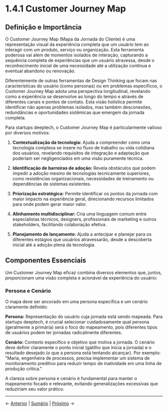 # 1.4.1 Customer Journey Map

## Definição e Importância

O Customer Journey Map (Mapa da Jornada do Cliente) é uma representação visual da experiência completa que um usuário tem ao interagir com um produto, serviço ou organização. Esta ferramenta poderosa vai além de momentos isolados de interação, capturando a sequência completa de experiências que um usuário atravessa, desde o reconhecimento inicial de uma necessidade até a utilização contínua e eventual abandono ou renovação.

Diferentemente de outras ferramentas de Design Thinking que focam nas características do usuário (como personas) ou em problemas específicos, o Customer Journey Map adota uma perspectiva longitudinal, revelando como a experiência se desenvolve ao longo do tempo e através de diferentes canais e pontos de contato. Esta visão holística permite identificar não apenas problemas isolados, mas também desconexões, redundâncias e oportunidades sistêmicas que emergem da jornada completa.

Para startups deeptech, o Customer Journey Map é particularmente valioso por diversos motivos:

1. **Contextualização da tecnologia:** Ajuda a compreender como uma tecnologia complexa se insere no fluxo de trabalho ou vida cotidiana dos usuários, revelando requisitos de integração e adaptação que poderiam ser negligenciados em uma visão puramente técnica.

2. **Identificação de barreiras de adoção:** Revela obstáculos que podem impedir a adoção mesmo de tecnologias tecnicamente superiores, como resistências organizacionais, necessidades de treinamento ou dependências de sistemas existentes.

3. **Priorização estratégica:** Permite identificar os pontos da jornada com maior impacto na experiência geral, direcionando recursos limitados para onde podem gerar maior valor.

4. **Alinhamento multidisciplinar:** Cria uma linguagem comum entre especialistas técnicos, designers, profissionais de marketing e outros stakeholders, facilitando colaboração efetiva.

5. **Planejamento de lançamento:** Ajuda a antecipar e planejar para os diferentes estágios que usuários atravessarão, desde a descoberta inicial até a adoção plena da tecnologia.

## Componentes Essenciais

Um Customer Journey Map eficaz combina diversos elementos que, juntos, proporcionam uma visão completa e acionável da experiência do usuário:

### Persona e Cenário

O mapa deve ser ancorado em uma persona específica e um cenário claramente definido:

**Persona:** Representação do usuário cuja jornada está sendo mapeada. Para startups deeptech, é crucial selecionar cuidadosamente qual persona (geralmente a primária) será o foco do mapeamento, pois diferentes tipos de usuários podem ter jornadas radicalmente diferentes.

**Cenário:** Contexto específico e objetivo que motiva a jornada. O cenário deve definir claramente o ponto inicial (gatilho que inicia a jornada) e o resultado desejado (o que a persona está tentando alcançar). Por exemplo: "Maria, engenheira de processos, precisa implementar um sistema de monitoramento preditivo para reduzir tempo de inatividade em uma linha de produção crítica."

A clareza sobre persona e cenário é fundamental para manter o mapeamento focado e relevante, evitando generalizações excessivas que reduziriam seu valor prático.

---

← [Anterior](./1.4.1_customer_journey_map_de_mapeamento.md) | [Sumário](../../sumario.md) | [Próximo](./1.4.1_customer_journey_map_parte2.md) →